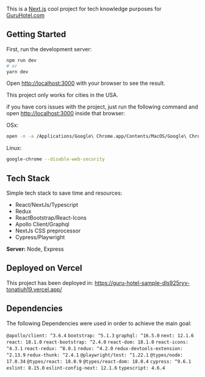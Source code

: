 This is a [Next.js](https://nextjs.org/) cool project for tech knowledge purposes for [GuruHotel.com](https://www.guruhotel.com/en/)

## Getting Started

First, run the development server:

```bash
npm run dev
# or
yarn dev
```

Open [http://localhost:3000](http://localhost:3000) with your browser to see the result.

This project only works for cities in the USA.

if you have cors issues with the project, just run the following command and open [http://localhost:3000](http://localhost:3000) inside that browser:

OSx:

```bash
open -n -a /Applications/Google\ Chrome.app/Contents/MacOS/Google\ Chrome --args --user-data-dir="/tmp/chrome_dev_test" --disable-web-security
```

Linux:

```bash
google-chrome --disable-web-security
```

## Tech Stack

Simple tech stack to save time and resources:

- React/NextJs/Typescript
- Redux
- ReactBootstrap/React-Icons
- Apollo Client/Graphql
- NextJs CSS preprocessor
- Cypress/Playwright

**Server:** Node, Express

## Deployed on Vercel

This project has been deployed in: https://guru-hotel-sample-dls925ryv-tonatiuh19.vercel.app/

## Dependencies

The following Dependencies were used in order to achieve the main goal:

`@apollo/client: ^3.6.4`
`bootstrap: ^5.1.3`
`graphql: ^16.5.0`
`next: 12.1.6`
`react: 18.1.0`
`react-bootstrap: ^2.4.0`
`react-dom: 18.1.0`
`react-icons: ^4.3.1`
`react-redux: ^8.0.1`
`redux: ^4.2.0`
`redux-devtools-extension: ^2.13.9`
`redux-thunk: ^2.4.1`
`@playwright/test: ^1.22.1`
`@types/node: 17.0.34`
`@types/react: 18.0.9`
`@types/react-dom: 18.0.4`
`cypress: ^9.6.1`
`eslint: 8.15.0`
`eslint-config-next: 12.1.6`
`typescript: 4.6.4`
